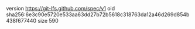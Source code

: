 version https://git-lfs.github.com/spec/v1
oid sha256:6e3c90e5720e533aa63dd27b72b5618c318763da12a46d269d854b438f677440
size 590
